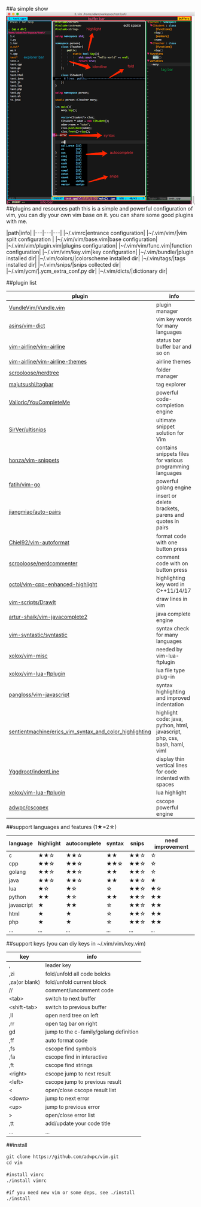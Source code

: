 ##a simple show
![vim](./vim.png)
##plugins and resources path
this is a simple and powerful configuration of vim, you can diy your own vim base on it.
you can share some good plugins with me.

|path|info|
|---|---|---|
|~/.vimrc|entrance configuration|
|~/.vim/vim/|vim split configuration |
|~/.vim/vim/base.vim|base configuration|
|~/.vim/vim/plugin.vim|plugins configuration|
|~/.vim/vim/func.vim|function configuration|
|~/.vim/vim/key.vim|key configuration|
|~/.vim/bundle/|plugin installed dir|
|~/.vim/colors/|colorscheme installed dir|
|~/.vim/tags/|tags installed dir|
|~/.vim/snips/|snips collected dir|
|~/.vim/ycm/|.ycm\_extra\_conf.py dir|
|~/.vim/dicts/|dictionary dir|

##plugin list


|plugin|info|
|---|---|
|[VundleVim/Vundle.vim](https://github.com/VundleVim/Vundle.vim)|plugin manager|
|[asins/vim-dict](https://github.com/asins/vim-dict)|vim key words for many languages|
|[vim-airline/vim-airline](https://github.com/vim-airline/vim-airline)|status bar buffer bar and so on|
|[vim-airline/vim-airline-themes](https://github.com/vim-airline/vim-airline-themes)|airline themes|
|[scrooloose/nerdtree](https://github.com/scrooloose/nerdtree)|folder manager|
|[majutsushi/tagbar](https://github.com/majutsushi/tagbar)|tag explorer|
|[Valloric/YouCompleteMe](https://github.com/Valloric/YouCompleteMe)|powerful code-completion engine|
|[SirVer/ultisnips](https://github.com/SirVer/ultisnips)|ultimate snippet solution for Vim|
|[honza/vim-snippets](https://github.com/honza/vim-snippets)|contains snippets files for various programming languages|
|[fatih/vim-go](https://github.com/fatih/vim-go)|powerful golang engine|
|[jiangmiao/auto-pairs](https://github.com/jiangmiao/auto-pairs)|insert or delete brackets, parens and quotes in pairs|
|[Chiel92/vim-autoformat](https://github.com/Chiel92/vim-autoformat)|format code with one button press|
|[scrooloose/nerdcommenter](https://github.com/scrooloose/nerdcommenter)|comment code with on button press|
|[octol/vim-cpp-enhanced-highlight](https://github.com/octol/vim-cpp-enhanced-highlight)|highlighting key word in C++11/14/17|
|[vim-scripts/DrawIt](https://github.com/vim-scripts/DrawIt)|draw lines in vim|
|[artur-shaik/vim-javacomplete2](https://github.com/artur-shaik/vim-javacomplete2)|java complete engine|
|[vim-syntastic/syntastic](https://github.com/vim-syntastic/syntastic)|syntax check for many languages|
|[xolox/vim-misc](https://github.com/xolox/vim-misc)|needed by vim-lua-ftplugin|
|[xolox/vim-lua-ftplugin](https://github.com/xolox/vim-lua-ftplugin)|lua file type plug-in|
|[pangloss/vim-javascript](https://github.com/pangloss/vim-javascript)|syntax highlighting and improved indentation|
|[sentientmachine/erics_vim_syntax_and_color_highlighting](https://github.com/sentientmachine/erics_vim_syntax_and_color_highlighting)|highlight code: java, python, html, javascript, php, css, bash, haml, viml|
|[Yggdroot/indentLine](https://github.com/Yggdroot/indentLine)|display thin vertical lines for code indented with spaces|
|[xolox/vim-lua-ftplugin](https://github.com/tbastos/vim-lua)|lua highlight|
|[adwpc/cscopex](https://github.com/adwpc/cscopex)|cscope powerful engine|
##support languages and features (1★=2☆)

|language|highlight|autocomplete|syntax|snips|need improvement|
|---|---|---|---|---|---|
|c|★★☆|★★☆|★★|★★☆|☆|
|cpp|★★☆|★★☆|★★☆|★★☆|☆|
|golang|★★☆|★★☆|★★|★★☆|☆|
|java|★★☆|★★☆|★★|★★☆|★|
|lua|★☆|★☆|☆|★★☆|★☆|
|python|★★|★☆|★★|★★☆|★★|
|javascript|★|★★|☆|★★☆|★★|
|html|★|★|☆|★★☆|★★|
|php|★|★|☆|★★☆|★★|
|...|...|...|...|...|...|

##support keys (you can diy keys in ~/.vim/vim/key.vim)

|key|info|
|---|---|
|,|leader key|
|,zi|fold/unfold all code bolcks|
|,za(or blank)|fold/unfold current block|
|//|comment/uncomment code|
|\<tab\>|switch to next buffer|
|\<shift-tab\>|switch to previous buffer|
|,ll|open nerd tree on left|
|,rr|open tag bar on right|
|gd|jump to the c-family/golang definition|
|,ff|auto format code|
|,fs|cscope find symbols|
|,fa|cscope find in interactive|
|,ft|cscope find strings|
|\<right\>|cscope jump to next result|
|\<left\>|cscope jump to previous result|
|<|open/close cscope result list|
|\<down\>|jump to next error|
|\<up\>|jump to previous error|
|>|open/close error list|
|,tt|add/update your code title|
|...|...|

##install

	git clone https://github.com/adwpc/vim.git
	cd vim
	
	#install vimrc
	./install vimrc
	
    #if you need new vim or some deps, see ./install
    ./install

